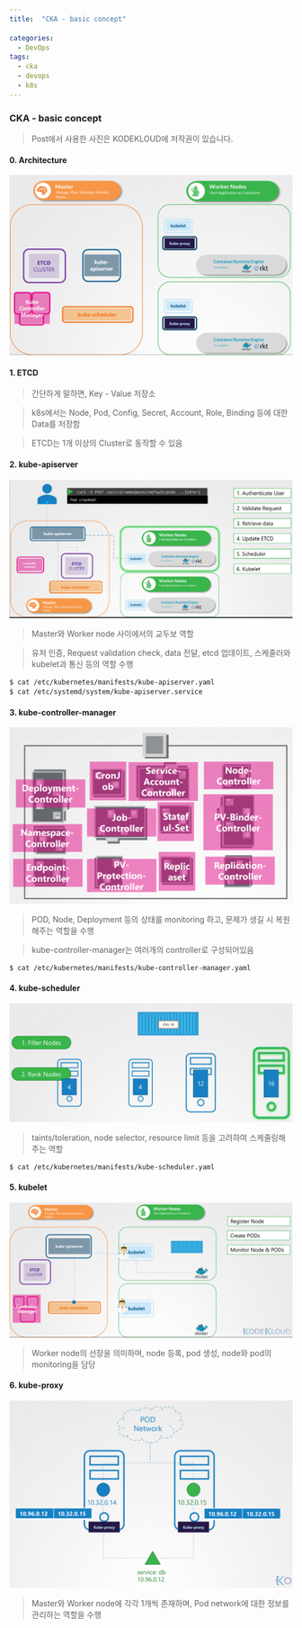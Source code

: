 ```yaml
---
title:  "CKA - basic concept"

categories:
  - DevOps
tags:
  - cka
  - devops
  - k8s
---
```


### CKA - basic concept

> Post에서 사용한 사진은 KODEKLOUD에 저작권이 있습니다.

#### 0. Architecture

![K8S Architecture](/assets/img/k8s-architecture.png)

#### 1. ETCD

> 간단하게 말하면, Key - Value 저장소

> k8s에서는 Node, Pod, Config, Secret, Account, Role, Binding 등에 대한 Data를 저장함

> ETCD는 1개 이상의 Cluster로 동작할 수 있음 

#### 2. kube-apiserver

![K8S kube-apiserver](/assets/img/k8s-kube-apiserver.png)

> Master와 Worker node 사이에서의 교두보 역할

> 유저 인증, Request validation check, data 전달, etcd 업데이트, 스케줄러와 kubelet과 통신 등의 역할 수행

```bash
$ cat /etc/kubernetes/manifests/kube-apiserver.yaml
$ cat /etc/systemd/system/kube-apiserver.service
```

#### 3. kube-controller-manager

![K8S kube-controller-manager](/assets/img/k8s-kube-controller-manager.png)

> POD, Node, Deployment 등의 상태를 monitoring 하고, 문제가 생길 시 복원해주는 역할을 수행

> kube-controller-manager는 여러개의 controller로 구성되어있음

```bash
$ cat /etc/kubernetes/manifests/kube-controller-manager.yaml
```

#### 4. kube-scheduler

![K8S kube-scheduler](/assets/img/k8s-kube-scheduler.png)

> taints/toleration, node selector, resource limit 등을 고려하여 스케줄링해주는 역할

```bash
$ cat /etc/kubernetes/manifests/kube-scheduler.yaml
```

#### 5. kubelet

![K8S kubelet](/assets/img/k8s-kubelet.png)

> Worker node의 선장을 의미하며, node 등록, pod 생성, node와 pod의 monitoring을 담당


#### 6. kube-proxy

![K8S kube-proxy](/assets/img/k8s-kube-proxy.png)

> Master와 Worker node에 각각 1개씩 존재하며, Pod network에 대한 정보를 관리하는 역할을 수행



